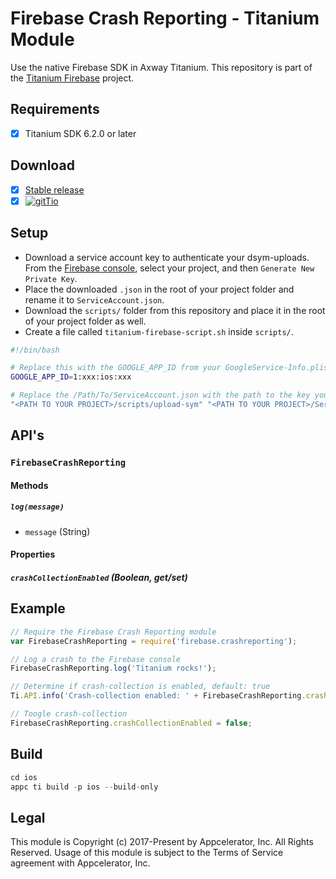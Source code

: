 # Firebase Crash Reporting - Titanium Module
Use the native Firebase SDK in Axway Titanium. This repository is part of the [Titanium Firebase](https://github.com/hansemannn/titanium-firebase) project.

## Requirements
- [x] Titanium SDK 6.2.0 or later

## Download
- [x] [Stable release](https://github.com/hansemannn/titanium-firebase-crash-reporting/releases)
- [x] [![gitTio](http://hans-knoechel.de/shields/shield-gittio.svg)](http://gitt.io/component/firebase.crashreporting)

## Setup
- Download a service account key to authenticate your dsym-uploads. From the [Firebase console](https://console.firebase.google.com/project/_/settings/serviceaccounts/crashreporting), select your project, 
and then `Generate New Private Key`.
- Place the downloaded `.json` in the root of your project folder and rename it to `ServiceAccount.json`.
- Download the `scripts/` folder from this repository and place it in the root of your project folder as well.
- Create a file called `titanium-firebase-script.sh` inside `scripts/`.

```sh
#!/bin/bash

# Replace this with the GOOGLE_APP_ID from your GoogleService-Info.plist file
GOOGLE_APP_ID=1:xxx:ios:xxx

# Replace the /Path/To/ServiceAccount.json with the path to the key you just downloaded
"<PATH TO YOUR PROJECT>/scripts/upload-sym" "<PATH TO YOUR PROJECT>/ServiceAccount.json"
```

## API's

### `FirebaseCrashReporting`

#### Methods

##### `log(message)`
  - `message` (String)

#### Properties

##### `crashCollectionEnabled` (Boolean, get/set)

## Example
```js
// Require the Firebase Crash Reporting module
var FirebaseCrashReporting = require('firebase.crashreporting');

// Log a crash to the Firebase console
FirebaseCrashReporting.log('Titanium rocks!');

// Determine if crash-collection is enabled, default: true
Ti.API.info('Crash-collection enabled: ' + FirebaseCrashReporting.crashCollectionEnabled);

// Toogle crash-collection
FirebaseCrashReporting.crashCollectionEnabled = false;
```

## Build
```js
cd ios
appc ti build -p ios --build-only
```

## Legal

This module is Copyright (c) 2017-Present by Appcelerator, Inc. All Rights Reserved. 
Usage of this module is subject to the Terms of Service agreement with Appcelerator, Inc.  
